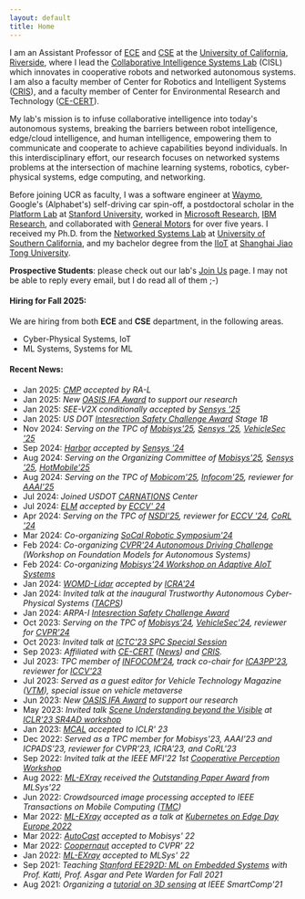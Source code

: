 ```yaml
---
layout: default
title: Home
---
```

 
I am an Assistant Professor of [ECE](https://www.ece.ucr.edu/) and [CSE](https://www1.cs.ucr.edu/) at the [University of California, Riverside](https://cisl.ucr.edu/),
where I lead the [Collaborative Intelligence Systems Lab](https://cisl.ucr.edu/) (CISL) which innovates in cooperative robots and networked autonomous systems.
I am also a faculty member of Center for Robotics and Intelligent Systems ([CRIS](https://www.cris.ucr.edu/)), 
and a faculty member of Center for Environmental Research and Technology ([CE-CERT](https://www.cert.ucr.edu/)).

My lab's mission is to infuse collaborative intelligence into today's autonomous systems, 
breaking the barriers between robot intelligence, edge/cloud intelligence, and human intelligence,
empowering them to communicate and cooperate to achieve capabilities beyond individuals.
In this interdisciplinary effort, our research focuses on networked systems problems at the intersection of machine learning systems, robotics, cyber-physical systems, edge computing, and networking.

Before joining UCR as faculty, I was a software engineer at [Waymo](https://waymo.com), Google's (Alphabet's) self-driving car spin-off, 
a postdoctoral scholar in the [Platform Lab](https://platformlab.stanford.edu/student/han-qiu/) at [Stanford University](https://www.stanford.edu/), 
worked in [Microsoft Research](https://www.microsoft.com/en-us/research/group/networking-research/), [IBM Research](https://research.ibm.com/labs/watson/), and collaborated with [General Motors](https://www.gm.com/) for over five years.
I received my Ph.D. from the [Networked Systems Lab](https://nsl.usc.edu/) at [University of Southern California](https://www.usc.edu/), and my bachelor degree from the [IIoT](https://iiot.sjtu.edu.cn/) at [Shanghai Jiao Tong University](https://en.sjtu.edu.cn/).


**Prospective Students**: please check out our lab's [Join Us](https://cisl.ucr.edu/joinus/) page. I may not be able to reply every email, but I do read all of them ;-)


#### Hiring for Fall 2025:

We are hiring from both **ECE** and **CSE** department, in the following areas.
* Cyber-Physical Systems, IoT
* ML Systems, Systems for ML

#### Recent News:
* Jan 2025: *[CMP](https://cmp-cooperative-prediction.github.io/) accepted by RA-L*
* Jan 2025: *New [OASIS IFA Award](https://oasis.ucr.edu/) to support our research*
* Jan 2025: *SEE-V2X conditionally accepted by [Sensys '25]((https://sensys.acm.org/2025/))*
* Jan 2025: *US DOT [Intesrection Safety Challenge Award](https://www.transportation.gov/briefing-room/us-dot-announces-winners-intersection-safety-challenge-stage-1b-system-assessment-and) Stage 1B*
* Nov 2024: *Serving on the TPC of [Mobisys'25](https://www.sigmobile.org/mobisys/2025/), [Sensys '25](https://sensys.acm.org/2025/), [VehicleSec '25](https://www.usenix.org/conference/vehiclesec25)*
* Sep 2024: *[Harbor]() accepted by [Sensys '24](https://sensys.acm.org/2024/)*
* Aug 2024: *Serving on the Organizing Committee of [Mobisys'25](https://www.sigmobile.org/mobisys/2025/), [Sensys '25](https://sensys.acm.org/2025/), [HotMobile'25](https://hotmobile.org/2025/)*
* Aug 2024: *Serving on the TPC of [Mobicom'25](https://www.sigmobile.org/mobicom/2025/), [Infocom'25](https://infocom2025.ieee-infocom.org/), reviewer for [AAAI'25](https://aaai.org/conference/aaai/aaai-25/)* 
* Jul 2024: *Joined USDOT [CARNATIONS](https://www.iitcarnations.org/) Center*
* Jul 2024: *[ELM](https://arxiv.org/abs/2403.04593) accepted by [ECCV' 24](https://eccv.ecva.net/Conferences/2024)*
* Apr 2024: *Serving on the TPC of [NSDI'25](https://www.usenix.org/conference/nsdi25), reviewer for [ECCV '24](https://eccv.ecva.net/Conferences/2024), [CoRL '24](https://www.corl.org/home)* 
* Mar 2024: *Co-organizing [SoCal Robotic Symposium'24](https://robotics.ucr.edu/scr-2024)*
* Feb 2024: *Co-organizing [CVPR'24 Autonomous Driving Challenge](https://opendrivelab.com/cvpr2024/workshop/) (Workshop on Foundation Models for Autonomous Systems)*
* Feb 2024: *Co-organizing [Mobisys'24 Workshop on Adaptive AIoT Systems](https://www.eventcreate.com/e/adaaiotsys2024)*
* Jan 2024: *[WOMD-Lidar](https://arxiv.org/abs/2304.03834) accepted by [ICRA'24](https://2024.ieee-icra.org/)*
* Jan 2024: *Invited talk at the inaugural Trustworthy Autonomous Cyber-Physical Systems ([TACPS](https://www.tacps.org/))*
* Jan 2024: *ARPA-I [Intesrection Safety Challenge Award](https://www.transportation.gov/briefing-room/us-dot-announces-winners-intersection-safety-challenge)*
* Oct 2023: *Serving on the TPC of [Mobisys'24](https://www.sigmobile.org/mobisys/2024/), [VehicleSec'24](https://www.ndss-symposium.org/ndss2024/co-located-events/vehiclesec/), reviewer for [CVPR'24]([https://cvpr.thecvf.com/](https://cvpr.thecvf.com/Conferences/2024))*
* Oct 2023: *Invited talk at [ICTC'23 SPC Special Session](https://2023.ictc.org/program_special)*
* Sep 2023: *Affiliated with [CE-CERT](https://www.cert.ucr.edu/) ([News](https://www.cert.ucr.edu/news/2023/09/20/ce-cert-welcomes-new-faculty-member-dr-hang-qiu)) and [CRIS](https://www.cris.ucr.edu/).*
* Jul 2023: *TPC member of [INFOCOM'24](https://infocom2024.ieee-infocom.org/), track co-chair for [ICA3PP'23](http://tjutanklab.com/ica3pp2023/home.html), reviewer for [ICCV'23](https://iccv2023.thecvf.com/)*
* Jul 2023: *Served as a guest editor for Vehicle Technology Magazine (<a href="http://www.ieeevtc.org/vtmagazine/specisu--Metaverse-CAVS.php">VTM</a>), special issue on vehicle metaverse*
* Jun 2023: *New [OASIS IFA Award](https://mcusercontent.com/16b960a15758a2e9f6cc8140d/files/10cd5110-9bf7-972e-94e4-7655e311e16a/OASIS_IFA_2nd_Round_Large_and_Small_Awards_compressed.pdf) to support our research*
* May 2023: *Invited talk <a href= "https://iclr.cc/virtual/2023/workshop/12831">Scene Understanding beyond the Visible</a> at <a href="https://opendrivelab.com/sr4ad/iclr23">ICLR'23 SR4AD workshop</a>*
* Jan 2023: *<a href= "https://openreview.net/pdf?id=1FxRPKrH8bw">MCAL</a> accepted to ICLR' 23*
* Dec 2022: *Served as a TPC member for Mobisys'23, AAAI'23 and ICPADS'23, reviewer for CVPR'23, ICRA'23, and CoRL'23*
* Sep 2022: *Invited talk at the IEEE MFI'22 1st <a href="https://coopermfi.github.io/">Cooperative Perception Workshop</a>*
* Aug 2022: *<a href= "https://arxiv.org/abs/2111.04779">ML-EXray</a> received the <a href="https://mlsys.org/virtual/2022/oral/2155">Outstanding Paper Award</a> from MLSys'22*
* Jun 2022: *Crowdsourced image processing accepted to IEEE Transactions on Mobile Computing (<a href="https://ieeexplore.ieee.org/document/9795060">TMC</a>)*
* Mar 2022: *<a href= "https://arxiv.org/abs/2111.04779">ML-EXray</a> accepted as a talk at <a href= "https://kubernetesonedgedayeu22.sched.com/event/zsA2/mlexray-observability-for-machine-learning-on-the-edge-michelle-nguyen-stanford">Kubernetes on Edge Day Europe 2022</a>*
* Mar 2022: *<a href= "https://arxiv.org/abs/2112.14947">AutoCast</a> accepted to Mobisys' 22*
* Mar 2022: *<a href="https://ut-austin-rpl.github.io/Coopernaut/">Coopernaut</a> accepted to CVPR' 22*
* Jan 2022: *<a href= "https://arxiv.org/abs/2111.04779">ML-EXray</a> accepted to MLSys' 22*
* Sep 2021: *Teaching <a href="https://ee292d.github.io/">Stanford EE292D: ML on Embedded Systems</a> with Prof. Katti, Prof. Asgar and Pete Warden for Fall 2021*
* Aug 2021: *Organizing a <a href="https://www.smart-comp.info/tutorials.html">tutorial on 3D sensing</a> at IEEE SmartComp'21*
